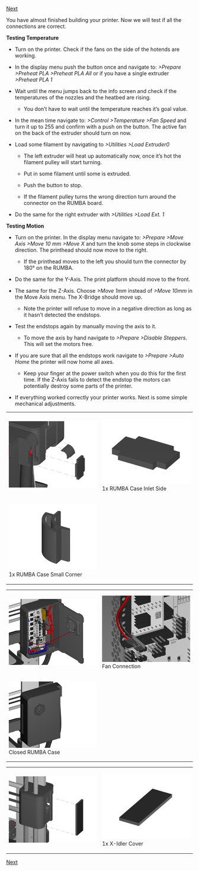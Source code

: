 [Next](https://github.com/open3dengineering/i3_Berlin/wiki/Section-5.2-Calibrating-the-Y-Axis)

You have almost finished building your printer. Now we will test if all
the connections are correct.

**Testing Temperature**

-   Turn on the printer. Check if the fans on the side of the hotends
    are working.

-   In the display menu push the button once and navigate to:
    *&gt;Prepare &gt;Preheat PLA &gt;Preheat PLA All* or if you have a
    single extruder *&gt;Preheat PLA 1*

-   Wait until the menu jumps back to the info screen and check if the
    temperatures of the nozzles and the heatbed are rising.

    -   You don’t have to wait until the temperature reaches it’s
        goal value.

-   In the mean time navigate to: *&gt;Control &gt;Temperature &gt;Fan
    Speed* and turn it up to 255 and confirm with a push on the button.
    The active fan on the back of the extruder should turn on now.

-   Load some filament by navigating to *&gt;Utilities &gt;Load
    Extruder0*

    -   The left extruder will heat up automatically now, once it’s hot
        the filament pulley will start turning.

    -   Put in some filament until some is extruded.

    -   Push the button to stop.

    -   If the filament pulley turns the wrong direction turn around the
        connector on the RUMBA board.

-   Do the same for the right extruder with *&gt;Utilities &gt;Load Ext.
    1*

**Testing Motion**

-   Turn on the printer. In the display menu navigate to:
    *&gt;Prepare &gt;Move Axis &gt;Move 10 mm &gt;Move X* and turn the
    knob some steps in clockwise direction. The printhead should now
    move to the right.

    -   If the printhead moves to the left you should turn the connector
        by 180° on the RUMBA.

-   Do the same for the Y-Axis. The print platform should move to
    the front.

-   The same for the Z-Axis. Choose *&gt;Move 1mm* instead of *&gt;Move
    10mm* in the Move Axis menu. The X-Bridge should move up.

    -   Note the printer will refuse to move in a negative direction as
        long as it hasn’t detected the endstops.

-   Test the endstops again by manually moving the axis to it.

    -   To move the axis by hand navigate to *&gt;Prepare &gt;Disable
        Steppers*. This will set the motors free.

-   If you are sure that all the endstops work navigate to
    *&gt;Prepare &gt;Auto Home* the printer will now home all axes.

    -   Keep your finger at the power switch when you do this for the
        first time. If the Z-Axis fails to detect the endstop the motors
        can potentially destroy some parts of the printer.

-   If everything worked correctly your printer works. Next is some
    simple mechanical adjustments.

<table>
<colgroup>
<col width="50%" />
<col width="50%" />
</colgroup>
<tbody>
<tr class="odd">
<td align="left"><p><img src="media/Section_5_0002.png" alt="media/Section_5_0002.png" /></p></td>
<td align="left"><p><img src="media/Section_1_0136.png" alt="media/Section_1_0136.png" /><br />
 1x RUMBA Case Inlet Side</p></td>
</tr>
<tr class="even">
<td align="left"><p><img src="media/Section_1_0138.png" alt="media/Section_1_0138.png" /><br />
 1x RUMBA Case Small Corner</p></td>
</tr>
</tbody>
</table>

<table>
<colgroup>
<col width="50%" />
<col width="50%" />
</colgroup>
<tbody>
<tr class="odd">
<td align="left"><p><img src="media/Section_5_0003.png" alt="media/Section_5_0003.png" /></p></td>
<td align="left"><p><img src="media/Section_5_0004.png" alt="media/Section_5_0004.png" /><br />
 Fan Connection</p></td>
</tr>
<tr class="even">
<td align="left"><p><img src="media/Section_5_0005.png" alt="media/Section_5_0005.png" /><br />
 Closed RUMBA Case</p></td>
</tr>
</tbody>
</table>

<table>
<colgroup>
<col width="50%" />
<col width="50%" />
</colgroup>
<tbody>
<tr class="odd">
<td align="left"><p><img src="media/Section_5_0006.png" alt="media/Section_5_0006.png" /></p></td>
<td align="left"><p><img src="media/Section_1_0149.png" alt="media/Section_1_0149.png" /><br />
 1x X-Idler Cover</p></td>
</tr>
</tbody>
</table>

[Next](https://github.com/open3dengineering/i3_Berlin/wiki/Section-5.2-Calibrating-the-Y-Axis)
